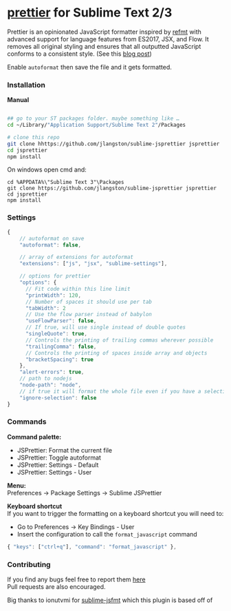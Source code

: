 [prettier](https://github.com/jlongster/prettier) for Sublime Text 2/3
=================


Prettier is an opinionated JavaScript formatter inspired by
[refmt](https://facebook.github.io/reason/tools.html) with advanced
support for language features from ES2017, JSX, and Flow. It removes
all original styling and ensures that all outputted JavaScript
conforms to a consistent style. (See this [blog post](http://jlongster.com/A-Prettier-Formatter))


Enable `autoformat` then save the file and it gets formatted.

### Installation

<!-- **Via package control**   -->
<!-- Open your command palette -> Package Control: Install Package -> jsprettier -->

**Manual**
```bash

## go to your ST packages folder. maybe something like …
cd ~/Library/"Application Support/Sublime Text 2"/Packages

# clone this repo
git clone hhttps://github.com/jlangston/sublime-jsprettier jsprettier
cd jsprettier
npm install
```

On windows open cmd and:
```
cd %APPDATA%\"Sublime Text 3"\Packages
git clone https://github.com/jlangston/sublime-jsprettier jsprettier
cd jsprettier
npm install
```




### Settings
```javascript
{
    // autoformat on save
    "autoformat": false,

    // array of extensions for autoformat
    "extensions": ["js", "jsx", "sublime-settings"],

    // options for prettier
    "options": {
      // Fit code within this line limit
      "printWidth": 120,
      // Number of spaces it should use per tab
      "tabWidth": 2
      // Use the flow parser instead of babylon
      "useFlowParser": false,
      // If true, will use single instead of double quotes
      "singleQuote": true,
      // Controls the printing of trailing commas wherever possible
      "trailingComma": false,
      // Controls the printing of spaces inside array and objects
      "bracketSpacing": true
    },
    "alert-errors": true,
    // path to nodejs
    "node-path": "node",
    // if true it will format the whole file even if you have a selection active
    "ignore-selection": false
}

```

### Commands
**Command palette:**  

- JSPrettier: Format the current file
- JSPrettier: Toggle autoformat
- JSPrettier: Settings - Default
- JSPrettier: Settings - User

**Menu:**  
Preferences -> Package Settings -> Sublime JSPrettier

**Keyboard shortcut**  
If you want to trigger the formatting on a keyboard shortcut you will need to:
- Go to Preferences -> Key Bindings - User
- Insert the configuration to call the `format_javascript` command
```js
{ "keys": ["ctrl+q"], "command": "format_javascript" },
```

### Contributing

If you find any bugs feel free to report them [here](https://github.com/jlangston/sublime-jsprettier)  
Pull requests are also encouraged.

Big thanks to ionutvmi for [sublime-jsfmt](https://github.com/ionutvmi/sublime-jsfmt) which this plugin is based off of
